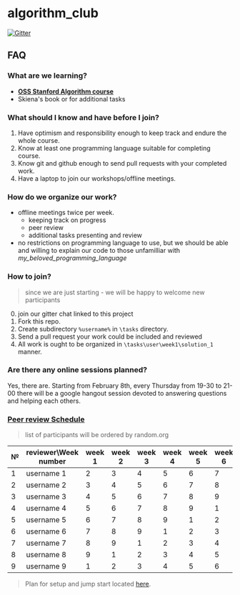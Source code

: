 # algorithm_club
[![Gitter](https://badges.gitter.im/Kottans/algorithm_club.svg)](https://gitter.im/Kottans/algorithm_club?utm_source=badge&utm_medium=badge&utm_campaign=pr-badge)

## FAQ

### What are we learning?

- **[OSS Stanford Algorithm course](https://lagunita.stanford.edu/courses/course-v1:Engineering+Algorithms1+SelfPaced/)**
- Skiena's book or for additional tasks

### What should I know and have before I join?

1. Have optimism and responsibility enough to keep track and endure the whole course.
1. Know at least one programming language suitable for completing course.
1. Know git and github enough to send pull requests with your completed work.
1. Have a laptop to join our workshops/offline meetings.

### How do we organize our work?

- offline meetings twice per week.
  - keeping track on progress
  - peer review
  - additional tasks presenting and review
- no restrictions on programming language to use, but we should be able and willing to explain our code to those unfamilliar with *my_beloved_programming_language*

### How to join?

>since we are just starting  - we will be happy to welcome new participants

0. join our gitter chat linked to this project
1. Fork this repo.
2. Create subdirectory `%username%` in `\tasks` directory.
3. Send a pull request your work could be included and reviewed
4. All work is ought to be organized in `\tasks\user\week1\solution_1` manner.

### Are there any online sessions planned?

Yes, there are. Starting from February 8th, every Thursday from 19-30 to 21-00 there will be a google hangout session devoted to answering questions and helping each others.

### [Peer review Schedule](https://docs.google.com/spreadsheets/d/1J5AVhcWFsSCvLhU5mMZtLa0S6piCMq0WeNeX43D2Lp0/edit?usp=sharing)


>list of participants will be ordered by random.org

| № | reviewer\Week number  |	week 1	|	week 2	|	week 3	|	week 4	|	week 5	|	week 6	|	week 7	|	week 8	|	week 9	|
|-- | --                    |-- |-- |-- |-- |-- |-- |-- |-- |-- |
| 1 | username 1  	        |	2	|	3	|	4	|	5	|	6	|	7	|	8	|	9	|	2	|
|	2	|	username 2	          |	3	|	4	|	5	|	6	|	7	|	8	|	9	|	1	|	3	|
|	3	|	username 3	          |	4	|	5	|	6	|	7	|	8	|	9	|	1	|	2	|	4	|
|	4	|	username 4	          |	5	|	6	|	7	|	8	|	9	|	1	|	2	|	3	|	5	|
|	5	|	username 5	          |	6	|	7	|	8	|	9	|	1	|	2	|	3	|	4	|	6	|
|	6	|	username 6	          |	7	|	8	|	9	|	1	|	2	|	3	|	4	|	5	|	7	|
|	7	|	username 7	          |	8	|	9	|	1	|	2	|	3	|	4	|	5	|	6	|	8	|
|	8	|	username 8	          |	9	|	1	|	2	|	3	|	4	|	5	|	6	|	7	|	9	|
|	9	|	username 9	          |	1	|	2	|	3	|	4	|	5	|	6	|	7	|	8	|	1	|
 

>Plan for setup and jump start located [here](/course_setup.md).
 